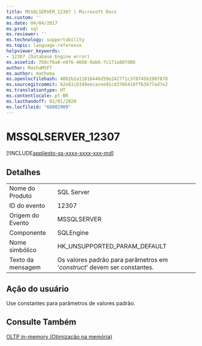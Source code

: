```yaml
---
title: MSSQLSERVER_12307 | Microsoft Docs
ms.custom: ''
ms.date: 04/04/2017
ms.prod: sql
ms.reviewer: ''
ms.technology: supportability
ms.topic: language-reference
helpviewer_keywords:
- 12307 (Database Engine error)
ms.assetid: 768cf6a8-e0f6-4668-9ab6-7c171a88fd86
author: MashaMSFT
ms.author: mathoma
ms.openlocfilehash: 4002b2a11816446d59e242771c3f8745b190f878
ms.sourcegitcommit: b2e81cb349eecacee91cd3766410ffb3677ad7e2
ms.translationtype: HT
ms.contentlocale: pt-BR
ms.lasthandoff: 02/01/2020
ms.locfileid: "68002909"
---
```

# <a name="mssqlserver_12307"></a>MSSQLSERVER_12307
[!INCLUDE[appliesto-ss-xxxx-xxxx-xxx-md](../../includes/appliesto-ss-xxxx-xxxx-xxx-md.md)]
  
## <a name="details"></a>Detalhes  
  
|||  
|-|-|  
|Nome do Produto|SQL Server|  
|ID do evento|12307|  
|Origem do Evento|MSSQLSERVER|  
|Componente|SQLEngine|  
|Nome simbólico|HK_UNSUPPORTED_PARAM_DEFAULT|  
|Texto da mensagem|Os valores padrão para parâmetros em '*construct*' devem ser constantes.|  
  
## <a name="user-action"></a>Ação do usuário  
Use constantes para parâmetros de valores padrão.  
  
## <a name="see-also"></a>Consulte Também  
[OLTP in-memory &#40;Otimização na memória&#41;](~/relational-databases/in-memory-oltp/in-memory-oltp-in-memory-optimization.md)  
  
